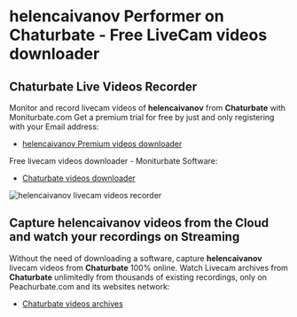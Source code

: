 # helencaivanov Performer on Chaturbate - Free LiveCam videos downloader

## Chaturbate Live Videos Recorder

Monitor and record livecam videos of **helencaivanov** from **Chaturbate** with Moniturbate.com
Get a premium trial for free by just and only registering with your Email address:
* [helencaivanov Premium videos downloader](https://moniturbate.com/request-demo-licence-key.html)

Free livecam videos downloader - Moniturbate Software:
* [Chaturbate videos downloader](https://moniturbate.com/moniturbate-download-software.html)

![helencaivanov livecam videos recorder](https://peachurnet.com/templates/moniturbate-software.png)


## Capture helencaivanov videos from the Cloud and watch your recordings on Streaming

Without the need of downloading a software, capture **helencaivanov** livecam videos from **Chaturbate** 100% online.
Watch Livecam archives from **Chaturbate** unlimitedly from thousands of existing recordings, only on Peachurbate.com and its websites network:
* [Chaturbate videos archives](https://peachurnet.com/)